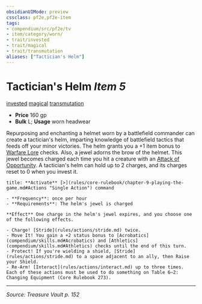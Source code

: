 ```yaml
---
obsidianUIMode: preview
cssclass: pf2e,pf2e-item
tags:
- compendium/src/pf2e/tv
- item/category/worn/
- trait/invested
- trait/magical
- trait/transmutation
aliases: ["Tactician's Helm"]
---
```

# Tactician's Helm *Item 5*  
[invested](rules/traits/invested.md "Invested Item Trait")  [magical](rules/traits/magical.md "Magical Item Trait")  [transmutation](rules/traits/transmutation.md "Transmutation School Trait")  

- **Price** 160 gp
- **Bulk** L; **Usage** worn headwear

Repurposing and enchanting a helmet worn by a battlefield commander can create a tactician's helm, imparting knowledge of battlefield tactics that feeds off your minor victories. The helm grants you a +1 item bonus to [Warfare Lore](compendium/skills.md#Lore) checks. Also, a jewel adorns the brow of the helmet. This jewel becomes charged each time you hit a creature with an [Attack of Opportunity](rules/actions/attack-of-opportunity.md). A tactician's helm can hold up to 2 charges, and its charges reset to 0 when you invest it.

```ad-embed-ability
title: **Activate** [>](rules/core-rulebook/chapter-9-playing-the-game.md#Actions "Single Action") command

- **Frequency**: once per hour
- **Requirements**: The helm's jewel is charged

**Effect** One charge in the helm's jewel expires, and you choose one of the following effects.

- Charge! [Stride](rules/actions/stride.md) twice.
- Move It! You gain a +2 status bonus to [Acrobatics](compendium/skills.md#Acrobatics) and [Athletics](compendium/skills.md#Athletics) checks until the end of this turn.
- Protect! If you're wielding a shield, [Stride](rules/actions/stride.md) to a space adjacent to an ally, then Raise your Shield.
- Re-Arm! [Interact](rules/actions/interact.md) up to three times. Each of these actions must be used to do something on Table 6–2: Changing Equipment (Core Rulebook 273).
```


---
*Source: Treasure Vault p. 152*